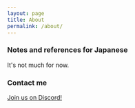 ```yaml
---
layout: page
title: About
permalink: /about/
---
```


### Notes and references for Japanese

It's not much for now.

### Contact me

[Join us on Discord!](https://discord.me/ling_n_lang)
